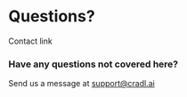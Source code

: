 # Questions?

Contact link

### Have any questions not covered here?

Send us a message at [support@cradl.ai](mailto:support@cradl.ai)

